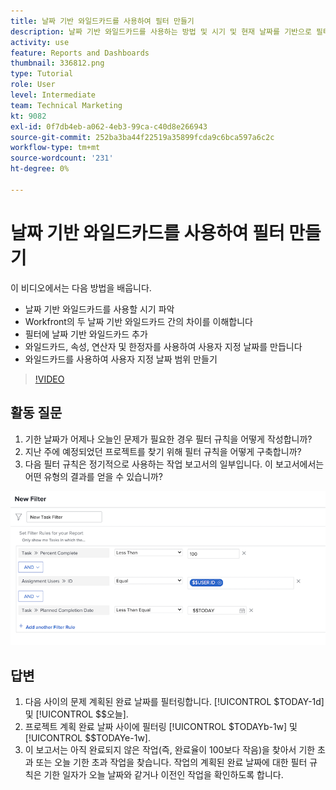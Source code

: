 ```yaml
---
title: 날짜 기반 와일드카드를 사용하여 필터 만들기
description: 날짜 기반 와일드카드를 사용하는 방법 및 시기 및 현재 날짜를 기반으로 필터를 만드는 방법을 알아봅니다.
activity: use
feature: Reports and Dashboards
thumbnail: 336812.png
type: Tutorial
role: User
level: Intermediate
team: Technical Marketing
kt: 9082
exl-id: 0f7db4eb-a062-4eb3-99ca-c40d8e266943
source-git-commit: 252ba3ba44f22519a35899fcda9c6bca597a6c2c
workflow-type: tm+mt
source-wordcount: '231'
ht-degree: 0%

---
```


# 날짜 기반 와일드카드를 사용하여 필터 만들기

이 비디오에서는 다음 방법을 배웁니다.

* 날짜 기반 와일드카드를 사용할 시기 파악
* Workfront의 두 날짜 기반 와일드카드 간의 차이를 이해합니다
* 필터에 날짜 기반 와일드카드 추가
* 와일드카드, 속성, 연산자 및 한정자를 사용하여 사용자 지정 날짜를 만듭니다
* 와일드카드를 사용하여 사용자 지정 날짜 범위 만들기

>[!VIDEO](https://video.tv.adobe.com/v/336812/?quality=12)

## 활동 질문

1. 기한 날짜가 어제나 오늘인 문제가 필요한 경우 필터 규칙을 어떻게 작성합니까?
1. 지난 주에 예정되었던 프로젝트를 찾기 위해 필터 규칙을 어떻게 구축합니까?
1. 다음 필터 규칙은 정기적으로 사용하는 작업 보고서의 일부입니다. 이 보고서에서는 어떤 유형의 결과를 얻을 수 있습니까?

![날짜 기반 와일드카드를 사용하여 작업 필터를 만드는 화면의 이미지입니다](assets/date-wildcard-answer-1.png)

## 답변

1. 다음 사이의 문제 계획된 완료 날짜를 필터링합니다. [!UICONTROL $TODAY-1d] 및 [!UICONTROL $$오늘].
1. 프로젝트 계획 완료 날짜 사이에 필터링 [!UICONTROL $TODAYb-1w] 및 [!UICONTROL $$TODAYe-1w].
1. 이 보고서는 아직 완료되지 않은 작업(즉, 완료율이 100보다 작음)을 찾아서 기한 초과 또는 오늘 기한 초과 작업을 찾습니다. 작업의 계획된 완료 날짜에 대한 필터 규칙은 기한 일자가 오늘 날짜와 같거나 이전인 작업을 확인하도록 합니다.
